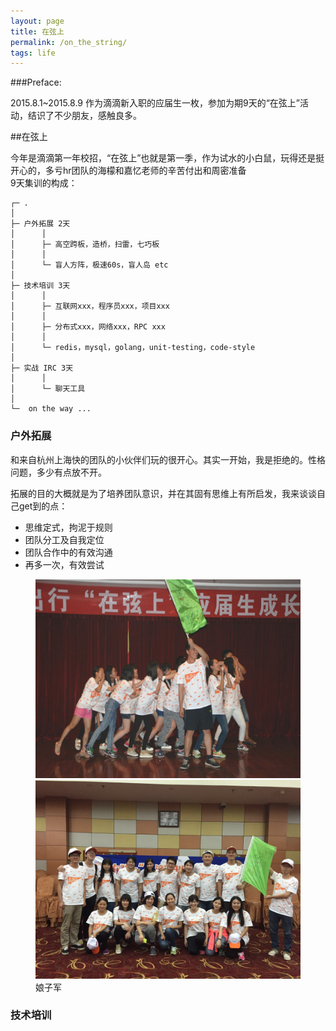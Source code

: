 ```yaml
---
layout: page
title: 在弦上
permalink: /on_the_string/
tags: life
---
```


###Preface:

2015.8.1~2015.8.9 作为滴滴新入职的应届生一枚，参加为期9天的“在弦上”活动，结识了不少朋友，感触良多。   


##在弦上

今年是滴滴第一年校招，“在弦上”也就是第一季，作为试水的小白鼠，玩得还是挺开心的，多亏hr团队的海檬和嘉忆老师的辛苦付出和周密准备   
9天集训的构成：   

```
┌─ .
│
├─ 户外拓展 2天
│	   │
│      ├─ 高空跨板，造桥，扫雷，七巧板
│	   │   
│	   └─ 盲人方阵，极速60s，盲人岛 etc
│ 
├─ 技术培训 3天
│	   │
│      ├─ 互联网xxx，程序员xxx，项目xxx
│	   │
│	   ├─ 分布式xxx，网络xxx，RPC xxx
│	   │
│	   └─ redis，mysql，golang，unit-testing，code-style
│
├─ 实战 IRC 3天
│	   │
│	   └─ 聊天工具
│
└─  on the way ...
```

### 户外拓展

和来自杭州上海快的团队的小伙伴们玩的很开心。其实一开始，我是拒绝的。性格问题，多少有点放不开。   

拓展的目的大概就是为了培养团队意识，并在其固有思维上有所启发，我来谈谈自己get到的点：   

* 思维定式，拘泥于规则
* 团队分工及自我定位
* 团队合作中的有效沟通
* 再多一次，有效尝试

<figure class="half">
	<a href="../images/on_the_string/1.jpg">
		<img src="../images/on_the_string/1.jpg">
	</a>
	<a href="../images/on_the_string/2.jpg">
		<img src="../images/on_the_string/2.jpg">
	</a>
	<figcaption>娘子军</figcaption>
</figure>



###  技术培训




 
